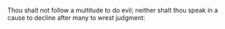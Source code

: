 Thou shalt not follow a multitude to do evil; neither shalt thou speak in a cause to decline after many to wrest judgment:
